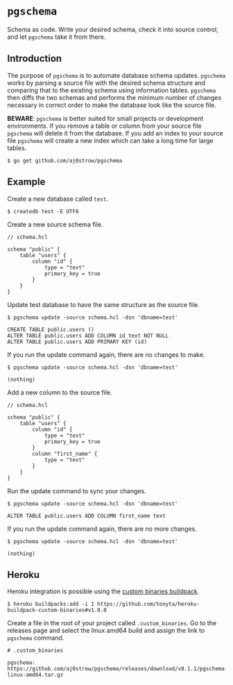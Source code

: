 # `pgschema`

Schema as code. Write your desired schema, check it into source control, and let `pgschema` take it from there. 

## Introduction

The purpose of `pgschema` is to automate database schema updates. `pgschema` works by parsing a source file with the desired schema structure and comparing that to the existing schema using information tables. `pgschema` then diffs the two schemas and performs the minimum number of changes necessary in correct order to make the database look like the source file. 

**BEWARE**: `pgschema` is better suited for small projects or development environments. If you remove a table or column from your source file `pgschema` will delete it from the database. If you add an index to your source file `pgschema` will create a new index which can take a long time for large tables. 

```
$ go get github.com/aj0strow/pgschema
```

## Example

Create a new database called `test`.

```
$ createdb test -E UTF8
```

Create a new source schema file.

```
// schema.hcl

schema "public" {
	table "users" {
		column "id" {
			type = "text"
			primary_key = true
		}
	}
}
```

Update test database to have the same structure as the source file.

```
$ pgschema update -source schema.hcl -dsn 'dbname=test'
```

```
CREATE TABLE public.users ()
ALTER TABLE public.users ADD COLUMN id text NOT NULL
ALTER TABLE public.users ADD PRIMARY KEY (id)
```

If you run the update command again, there are no changes to make.

```
$ pgschema update -source schema.hcl -dsn 'dbname=test'
```

```
(nothing)
```

Add a new column to the source file.

```
// schema.hcl

schema "public" {
	table "users" {
		column "id" {
			type = "text"
			primary_key = true
		}
		column "first_name" {
			type = "text"
		}
	}
}
```

Run the update command to sync your changes.

```
$ pgschema update -source schema.hcl -dsn 'dbname=test'
```

```
ALTER TABLE public.users ADD COLUMN first_name text
```

If you run the update command again, there are no more changes.

```
$ pgschema update -source schema.hcl -dsn 'dbname=test'
```

```
(nothing)
```

## Heroku

Heroku integration is possible using the [custom binaries buildpack](https://github.com/tonyta/heroku-buildpack-custom-binaries). 

```
$ heroku buildpacks:add -i 1 https://github.com/tonyta/heroku-buildpack-custom-binaries#v1.0.0
```

Create a file in the root of your project called `.custom_binaries`. Go to the releases page and select the linux amd64 build and assign the link to `pgschema` command.

```
# .custom_binaries

pgschema: https://github.com/aj0strow/pgschema/releases/download/v0.1.1/pgschema-linux-amd64.tar.gz
```
